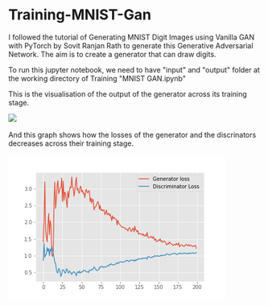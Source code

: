 # Training-MNIST-Gan

I followed the tutorial of Generating MNIST Digit Images using Vanilla GAN with PyTorch by Sovit Ranjan Rath to generate this Generative Adversarial Network.
The aim is to create a generator that can draw digits.

To run this jupyter notebook, we need to have "input" and "output" folder at the working directory of Training "MNIST GAN.ipynb"

This is the visualisation of the output of the generator across its training stage.


![](generator_images.gif)

And this graph shows how the losses of the generator and the discrinators decreases across their training stage.


![](loss.png)
